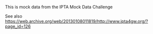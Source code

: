 This is mock data from the IPTA Mock Data Challenge 

See also https://web.archive.org/web/20130108011819/http://www.ipta4gw.org/?page_id=126